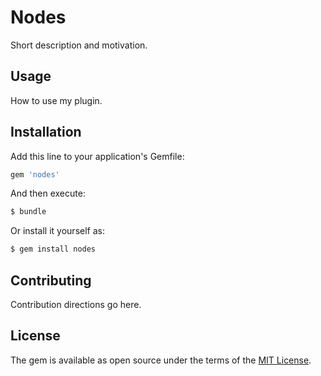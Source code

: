 # Nodes
Short description and motivation.

## Usage
How to use my plugin.

## Installation
Add this line to your application's Gemfile:

```ruby
gem 'nodes'
```

And then execute:
```bash
$ bundle
```

Or install it yourself as:
```bash
$ gem install nodes
```

## Contributing
Contribution directions go here.

## License
The gem is available as open source under the terms of the [MIT License](http://opensource.org/licenses/MIT).
